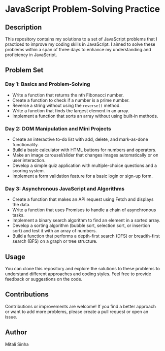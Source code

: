 # JavaScript Problem-Solving Practice

## Description

This repository contains my solutions to a set of JavaScript problems that I practiced to improve my coding skills in JavaScript. I aimed to solve these problems within a span of three days to enhance my understanding and proficiency in JavaScript.

## Problem Set

### Day 1: Basics and Problem-Solving

- Write a function that returns the nth Fibonacci number.
- Create a function to check if a number is a prime number.
- Reverse a string without using the `reverse()` method.
- Write a function that finds the largest element in an array.
- Implement a function that sorts an array without using built-in methods.

### Day 2: DOM Manipulation and Mini Projects

- Create an interactive to-do list with add, delete, and mark-as-done functionality.
- Build a basic calculator with HTML buttons for numbers and operators.
- Make an image carousel/slider that changes images automatically or on user interaction.
- Develop a simple quiz application with multiple-choice questions and a scoring system.
- Implement a form validation feature for a basic login or sign-up form.

### Day 3: Asynchronous JavaScript and Algorithms

- Create a function that makes an API request using Fetch and displays the data.
- Write a function that uses Promises to handle a chain of asynchronous tasks.
- Implement a binary search algorithm to find an element in a sorted array.
- Develop a sorting algorithm (bubble sort, selection sort, or insertion sort) and test it with an array of numbers.
- Build a function that performs a depth-first search (DFS) or breadth-first search (BFS) on a graph or tree structure.

## Usage

You can clone this repository and explore the solutions to these problems to understand different approaches and coding styles. Feel free to provide feedback or suggestions on the code.

## Contributions

Contributions or improvements are welcome! If you find a better approach or want to add more problems, please create a pull request or open an issue.

## Author

Mitali Sinha